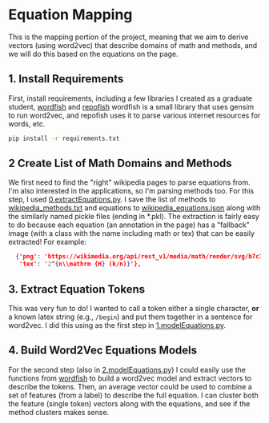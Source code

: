 # Equation Mapping

This is the mapping portion of the project, meaning that we aim to derive vectors (using word2vec)
that describe domains of math and methods, and we will do this based on the equations on the 
page.

## 1. Install Requirements

First, install requirements, including a few libraries I created as a graduate
student, [wordfish](https://vsoch.github.io/2016/2016-wordfish/) and [repofish](https://pypi.org/project/repofish/)
wordfish is a small library that uses gensim to run word2vec, and repofish uses it
to parse various internet resources for words, etc.

```bash
pip install -r requirements.txt
```

## 2 Create List of Math Domains and Methods

We first need to find the "right" wikipedia pages to parse equations from. I'm also interested
in the applications, so I'm parsing methods too. For this step, I used [0.extractEquations.py](0.extractEquations.py).
I save the list of methods to [wikipedia_methods.txt](wikipedia_methods.txt) and equations
to [wikipedia_equations.json](wikipedia_equations.json) along with the similarly named
pickle files (ending in *.pkl). The extraction is fairly easy to do because each equation (an
annotation in the page) has a "fallback" image (with a class with the name including math or tex)
that can be easily extracted! For example:

```json
  {'png': 'https://wikimedia.org/api/rest_v1/media/math/render/svg/b7c3ba47cc5436c389f86a3f617a191d0dbe4877',
   'tex': '2^{n\\mathrm {H} (k/n)}'},
```

## 3. Extract Equation Tokens

This was very fun to do! I wanted to call a token either a single character, **or** a known
latex string (e.g., `/begin`) and put them together in a sentence for word2vec. I did this using
as the first step in [1.modelEquations.py](1.modelEquations.py).

## 4. Build Word2Vec Equations Models

For the second step (also in [2.modelEquations.py](2.modelEquations.py)) I could 
easily use the functions from [wordfish](https://vsoch.github.io/2016/2016-wordfish/)
to build a word2vec model and extract vectors to describe the tokens. Then, an average
vector could be used to combine a set of features (from a label) to describe the full
equation. I can cluster both the feature (single token) vectors along with the equations,
and see if the method clusters makes sense.
